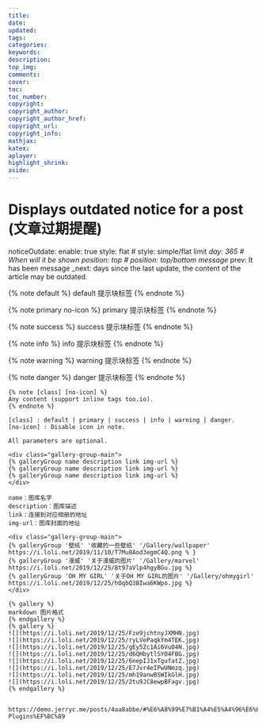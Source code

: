 ```yaml
---
title:
date:
updated:
tags:
categories:
keywords:
description:
top_img:
comments:
cover:
toc:
toc_number:
copyright:
copyright_author:
copyright_author_href:
copyright_url:
copyright_info:
mathjax:
katex:
aplayer:
highlight_shrink:
aside:
---
```

# Displays outdated notice for a post (文章过期提醒)
 noticeOutdate: 
  enable: true 
  style: flat # style: simple/flat 
  limit _day: 365 # When will it be shown 
  position: top # position: top/bottom 
  message_ prev: It has been 
  message _next: days since the last update, the content of the article may be outdated.

{% note default %}
default 提示块标签
{% endnote %}

{% note primary no-icon %}
primary 提示块标签
{% endnote %}

{% note success %}
success 提示块标签
{% endnote %}

{% note info %}
info 提示块标签
{% endnote %}

{% note warning %}
warning 提示块标签
{% endnote %}

{% note danger %}
danger 提示块标签
{% endnote %}

```
{% note [class] [no-icon] %} 
Any content (support inline tags too.io). 
{% endnote %}

[class] : default | primary | success | info | warning | danger. 
[no-icon] : Disable icon in note.

All parameters are optional.

```


```
<div class="gallery-group-main"> 
{% galleryGroup name description link img-url %} 
{% galleryGroup name description link img-url %} 
{% galleryGroup name description link img-url %} 
</div>

name：图库名字
description：图库描述
link：连接到对应相册的地址
img-url：图库封面的地址

<div class="gallery-group-main"> 
{% galleryGroup '壁纸' '收藏的一些壁纸' '/Gallery/wallpaper' https://i.loli.net/2019/11/10/T7Mu8Aod3egmC4Q.png % } 
{% galleryGroup '漫威' '关于漫威的图片' '/Gallery/marvel' https://i.loli.net/2019/12/25/8t97aVlp4hgyBGu.jpg %} 
{% galleryGroup 'OH MY GIRL' '关于OH MY GIRL的图片' '/Gallery/ohmygirl' https://i.loli.net/2019/12/25/hOqbQ3BIwa6KWpo.jpg %} 
</div>

```


```
{% gallery %}
markdown 图片格式
{% endgallery %}
{% gallery %}
![](https://i.loli.net/2019/12/25/Fze9jchtnyJXMHN.jpg)
![](https://i.loli.net/2019/12/25/ryLVePaqkYm4TEK.jpg)
![](https://i.loli.net/2019/12/25/gEy5Zc1Ai6VuO4N.jpg)
![](https://i.loli.net/2019/12/25/d6QHbytlSYO4FBG.jpg)
![](https://i.loli.net/2019/12/25/6nepIJ1xTgufatZ.jpg)
![](https://i.loli.net/2019/12/25/E7Jvr4eIPwUNmzq.jpg)
![](https://i.loli.net/2019/12/25/mh19anwBSWIkGlH.jpg)
![](https://i.loli.net/2019/12/25/2tu9JC8ewpBFagv.jpg)
{% endgallery %}


```


```
https://demo.jerryc.me/posts/4aa8abbe/#%E6%A8%99%E7%B1%A4%E5%A4%96%E6%8E%9B%EF%BC%88Tag-Plugins%EF%BC%89
```